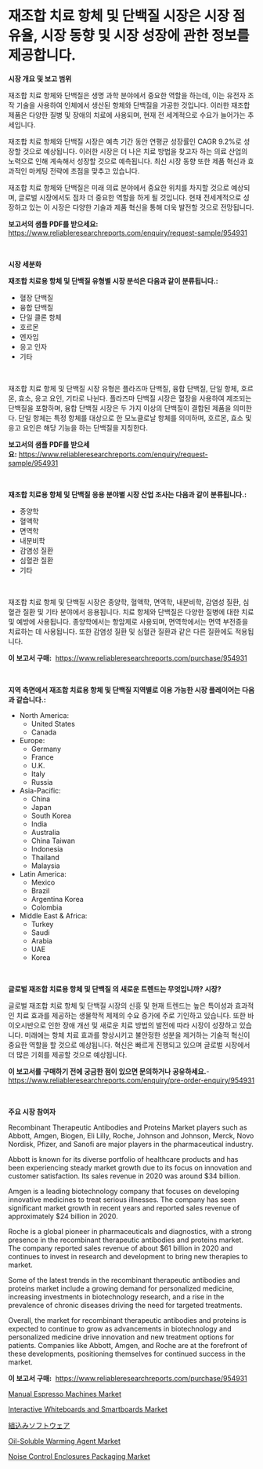 <p><h1>재조합 치료 항체 및 단백질 시장은 시장 점유율, 시장 동향 및 시장 성장에 관한 정보를 제공합니다.</h1></p><p><strong>시장 개요 및 보고 범위</strong></p>
<p><p>재조합 치료 항체와 단백질은 생명 과학 분야에서 중요한 역할을 하는데, 이는 유전자 조작 기술을 사용하여 인체에서 생산된 항체와 단백질을 가공한 것입니다. 이러한 재조합 제품은 다양한 질병 및 장애의 치료에 사용되며, 현재 전 세계적으로 수요가 늘어가는 추세입니다.</p><p>재조합 치료 항체와 단백질 시장은 예측 기간 동안 연평균 성장률인 CAGR 9.2%로 성장할 것으로 예상됩니다. 이러한 시장은 더 나은 치료 방법을 찾고자 하는 의료 산업의 노력으로 인해 계속해서 성장할 것으로 예측됩니다. 최신 시장 동향 또한 제품 혁신과 효과적인 마케팅 전략에 초점을 맞추고 있습니다.</p><p>재조합 치료 항체와 단백질은 미래 의료 분야에서 중요한 위치를 차지할 것으로 예상되며, 글로벌 시장에서도 점차 더 중요한 역할을 하게 될 것입니다. 현재 전세계적으로 성장하고 있는 이 시장은 다양한 기술과 제품 혁신을 통해 더욱 발전할 것으로 전망됩니다.</p></p>
<p><strong>보고서의 샘플 PDF를 받으세요:</strong> <a href="https://www.reliableresearchreports.com/enquiry/request-sample/954931">https://www.reliableresearchreports.com/enquiry/request-sample/954931</a></p>
<p>&nbsp;</p>
<p><strong>시장 세분화</strong></p>
<p><strong>재조합 치료용 항체 및 단백질 유형별 시장 분석은 다음과 같이 분류됩니다.:</strong></p>
<p><ul><li>혈장 단백질</li><li>융합 단백질</li><li>단일 클론 항체</li><li>호르몬</li><li>엔자임</li><li>응고 인자</li><li>기타</li></ul></p>
<p>&nbsp;</p>
<p><p>재조합 치료 항체 및 단백질 시장 유형은 플라즈마 단백질, 융합 단백질, 단일 항체, 호르몬, 효소, 응고 요인, 기타로 나뉜다. 플라즈마 단백질 시장은 혈장을 사용하여 제조되는 단백질을 포함하며, 융합 단백질 시장은 두 가지 이상의 단백질이 결합된 제품을 의미한다. 단일 항체는 특정 항체를 대상으로 한 모노클로날 항체를 의미하며, 호르몬, 효소 및 응고 요인은 해당 기능을 하는 단백질을 지칭한다.</p></p>
<p><strong>보고서의 샘플 PDF를 받으세요:</strong>&nbsp;<a href="https://www.reliableresearchreports.com/enquiry/request-sample/954931">https://www.reliableresearchreports.com/enquiry/request-sample/954931</a></p>
<p>&nbsp;</p>
<p><strong> 재조합 치료용 항체 및 단백질 응용 분야별 시장 산업 조사는 다음과 같이 분류됩니다.:</strong></p>
<p><ul><li>종양학</li><li>혈액학</li><li>면역학</li><li>내분비학</li><li>감염성 질환</li><li>심혈관 질환</li><li>기타</li></ul></p>
<p>&nbsp;</p>
<p><p>재조합 치료 항체 및 단백질 시장은 종양학, 혈액학, 면역학, 내분비학, 감염성 질환, 심혈관 질환 및 기타 분야에서 응용됩니다. 치료 항체와 단백질은 다양한 질병에 대한 치료 및 예방에 사용됩니다. 종양학에서는 항암제로 사용되며, 면역학에서는 면역 부전증을 치료하는 데 사용됩니다. 또한 감염성 질환 및 심혈관 질환과 같은 다른 질환에도 적용됩니다.</p></p>
<p><strong>이 보고서 구매:</strong>&nbsp; <a href="https://www.reliableresearchreports.com/purchase/954931">https://www.reliableresearchreports.com/purchase/954931</a></p>
<p>&nbsp;</p>
<p><strong>지역 측면에서 재조합 치료용 항체 및 단백질 지역별로 이용 가능한 시장 플레이어는 다음과 같습니다.:</strong></p>
<p><ul>
    <li>
        North America:
        <ul>
            <li>United States</li>
            <li>Canada</li>
        </ul>
    </li>
    <li>
        Europe:
        <ul>
            <li>Germany</li>
            <li>France</li>
            <li>U.K.</li>
            <li>Italy</li>
            <li>Russia</li>
        </ul>
    </li>
    <li>
        Asia-Pacific:
        <ul>
            <li>China</li>
            <li>Japan</li>
            <li>South Korea</li>
            <li>India</li>
            <li>Australia</li>
            <li>China Taiwan</li>
            <li>Indonesia</li>
            <li>Thailand</li>
            <li>Malaysia</li>
        </ul>
    </li>
    <li>
        Latin America:
        <ul>
            <li>Mexico</li>
            <li>Brazil</li>
            <li>Argentina Korea</li>
            <li>Colombia</li>
        </ul>
    </li>
    <li>
        Middle East & Africa:
        <ul>
            <li>Turkey</li>
            <li>Saudi</li>
            <li>Arabia</li>
            <li>UAE</li>
            <li>Korea</li>
        </ul>
    </li>
    </ul></p>
<p>&nbsp;</p>
<p><strong>글로벌 재조합 치료용 항체 및 단백질 의 새로운 트렌드는 무엇입니까? 시장?</strong></p>
<p><p>글로벌 재조합 치료 항체 및 단백질 시장의 신흥 및 현재 트렌드는 높은 특이성과 효과적인 치료 효과를 제공하는 생물학적 제제의 수요 증가에 주로 기인하고 있습니다. 또한 바이오시반으로 인한 장애 개선 및 새로운 치료 방법의 발전에 따라 시장이 성장하고 있습니다. 미래에는 항체 치료 효과를 향상시키고 불안정한 성분을 제거하는 기술적 혁신이 중요한 역할을 할 것으로 예상됩니다. 혁신은 빠르게 진행되고 있으며 글로벌 시장에서 더 많은 기회를 제공할 것으로 예상됩니다.</p></p>
<p><strong>이 보고서를 구매하기 전에 궁금한 점이 있으면 문의하거나 공유하세요.</strong>- <a href="https://www.reliableresearchreports.com/enquiry/pre-order-enquiry/954931">https://www.reliableresearchreports.com/enquiry/pre-order-enquiry/954931</a></p>
<p>&nbsp;</p>
<p><strong>주요 시장 참여자</strong></p>
<p><p>Recombinant Therapeutic Antibodies and Proteins Market players such as Abbott, Amgen, Biogen, Eli Lilly, Roche, Johnson and Johnson, Merck, Novo Nordisk, Pfizer, and Sanofi are major players in the pharmaceutical industry.</p><p>Abbott is known for its diverse portfolio of healthcare products and has been experiencing steady market growth due to its focus on innovation and customer satisfaction. Its sales revenue in 2020 was around $34 billion.</p><p>Amgen is a leading biotechnology company that focuses on developing innovative medicines to treat serious illnesses. The company has seen significant market growth in recent years and reported sales revenue of approximately $24 billion in 2020.</p><p>Roche is a global pioneer in pharmaceuticals and diagnostics, with a strong presence in the recombinant therapeutic antibodies and proteins market. The company reported sales revenue of about $61 billion in 2020 and continues to invest in research and development to bring new therapies to market.</p><p>Some of the latest trends in the recombinant therapeutic antibodies and proteins market include a growing demand for personalized medicine, increasing investments in biotechnology research, and a rise in the prevalence of chronic diseases driving the need for targeted treatments.</p><p>Overall, the market for recombinant therapeutic antibodies and proteins is expected to continue to grow as advancements in biotechnology and personalized medicine drive innovation and new treatment options for patients. Companies like Abbott, Amgen, and Roche are at the forefront of these developments, positioning themselves for continued success in the market.</p></p>
<p><strong>이 보고서 구매:</strong>&nbsp;&nbsp;<a href="https://www.reliableresearchreports.com/purchase/954931">https://www.reliableresearchreports.com/purchase/954931</a></p>
<p><p><a href="https://view.publitas.com/reportprime-1/manual-espresso-machines-market-analysis-and-market-size-global-industry-overview-market-segmentation-and-forecast-2024-to-2031/">Manual Espresso Machines Market</a></p><p><a href="https://scarlet-rocket-c63.notion.site/Interactive-Whiteboards-and-Smartboards-Market-Offers-Provide-Insightful-Data-for-the-Time-Period-fr-04085237c5134501918f6955205fa71c">Interactive Whiteboards and Smartboards Market</a></p><p><a href="https://github.com/bevdtkn4419963/Market-Research-Report-List-1/blob/main/7029933185362.md">組込みソフトウェア</a></p><p><a href="https://github.com/globismark/Market-Research-Report-List-2/blob/main/oil-soluble-warming-agent-market.md">Oil-Soluble Warming Agent Market</a></p><p><a href="https://github.com/prosalinda88/Market-Research-Report-List-3/blob/main/noise-control-enclosures-packaging-market.md">Noise Control Enclosures Packaging Market</a></p></p>

